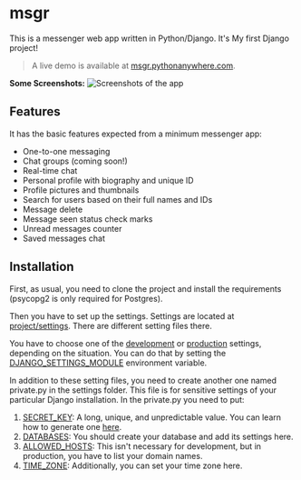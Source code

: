 # msgr

This is a messenger web app written in Python/Django. It's My first Django project!

> A live demo is available at [msgr.pythonanywhere.com](https://msgr.pythonanywhere.com/).

**Some Screenshots:**
![Screenshots of the app](https://msgr.pythonanywhere.com/media/other/MSGR_Screenshots_2.png)


## Features

It has the basic features expected from a minimum messenger app:
- One-to-one messaging
- Chat groups (coming soon!)
- Real-time chat
- Personal profile with biography and unique ID
- Profile pictures and thumbnails
- Search for users based on their full names and IDs
- Message delete
- Message seen status check marks
- Unread messages counter
- Saved messages chat


## Installation

First, as usual, you need to clone the project and install the requirements (psycopg2 is only required for Postgres).

Then you have to set up the settings.
Settings are located at [project/settings](/project/settings). There are different setting files there.

You have to choose one of the [development](/project/settings/development.py) or [production](/project/settings/production.py) settings, depending on the situation.
You can do that by setting the [DJANGO_SETTINGS_MODULE](https://docs.djangoproject.com/en/4.0/topics/settings/#envvar-DJANGO_SETTINGS_MODULE) environment variable.

In addition to these setting files, you need to create another one named private.py in the settings folder.
This file is for sensitive settings of your particular Django installation.
In the private.py you need to put:

1. [SECRET_KEY](https://docs.djangoproject.com/en/4.0/howto/deployment/checklist/#secret-key): A long, unique, and unpredictable value. You can learn how to generate one [here](https://humberto.io/blog/tldr-generate-django-secret-key/).
2. [DATABASES](https://docs.djangoproject.com/en/4.0/ref/settings/#databases): You should create your database and add its settings here.
3. [ALLOWED_HOSTS](https://docs.djangoproject.com/en/4.0/ref/settings/#std-setting-ALLOWED_HOSTS): This isn't necessary for development, but in production, you have to list your domain names.
3. [TIME_ZONE](https://docs.djangoproject.com/en/4.0/ref/settings/#std-setting-TIME_ZONE): Additionally, you can set your time zone here.


